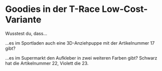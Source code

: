 # Goodies in der T-Race Low-Cost-Variante

Wusstest du, dass...

...es im Sportladen auch eine 3D-Anziehpuppe mit der Artikelnummer 17 gibt?

...es im Supermarkt den Aufkleber in zwei weiteren Farben gibt? Schwarz hat die Artikelnummer 22, Violett die 23.